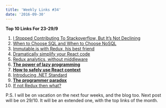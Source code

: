 ```yaml
---
title: 'Weekly Links #34'
date: '2016-09-30'
---
```


**Top 10 Links For 23-29/9**

1.  [I Stopped Contributing To Stackoverflow, But It’s Not Declining](http://techblog.bozho.net/i-stopped-contributing-to-stackoverflow-but-its-not-declining/)
2.  [When to Choose SQL and When to Choose NoSQL](https://blog.jooq.org/2016/09/28/when-to-choose-sql-and-when-to-choose-nosql/)
3.  [Immutable.js with Redux, his best friend](http://frontendinsights.com/immutablejs-with-redux-his-best-friend/)
4.  [Dramatically simplify your React code](https://medium.com/@manueldeleon_94284/dramatically-simplify-your-react-code-b2645bda0245#.trc9yap2i)
5.  [Redux analytics, without middleware](http://blog.reactandbethankful.com/posts/2016/09/27/redux-analytics-without-middleware/)
6.  **[The power of lazy programming](http://www.javaworld.com/article/3126010/application-development/the-power-of-lazy-programming.html)**
7.  **[How to safely use React context](https://medium.com/@mweststrate/how-to-safely-use-react-context-b7e343eff076#.2efzjqapy)**
8.  [Introducing .NET Standard](https://blogs.msdn.microsoft.com/dotnet/2016/09/26/introducing-net-standard/)
9.  **[The programmer paradox](http://ewanvalentine.io/the-programmer-paradox/)**
10. [If not Redux then what?](https://medium.com/@sanketsahu/if-not-redux-then-what-fc433234f5b4#.v821yutwn)

P.S. I will be on vacation on the next four weeks, and the blog too. Next post will be on 29/10. It will be an extended one, with the top links of the month.
